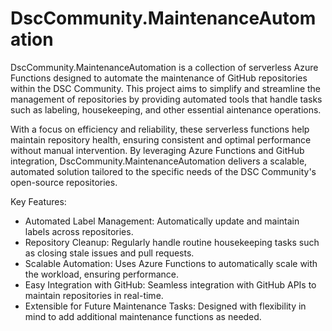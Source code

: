 # DscCommunity.MaintenanceAutomation

DscCommunity.MaintenanceAutomation is a collection of serverless Azure Functions
designed to automate the maintenance of GitHub repositories within the DSC Community.
This project aims to simplify and streamline the management of repositories by providing
automated tools that handle tasks such as labeling, housekeeping, and other essential
aintenance operations.

With a focus on efficiency and reliability, these serverless functions help maintain
repository health, ensuring consistent and optimal performance without manual intervention.
By leveraging Azure Functions and GitHub integration, DscCommunity.MaintenanceAutomation
delivers a scalable, automated solution tailored to the specific needs of the DSC Community's
open-source repositories.

Key Features:

- Automated Label Management: Automatically update and maintain labels across repositories.
- Repository Cleanup: Regularly handle routine housekeeping tasks such as closing stale
  issues and pull requests.
- Scalable Automation: Uses Azure Functions to automatically scale with the workload,
  ensuring performance.
- Easy Integration with GitHub: Seamless integration with GitHub APIs to maintain repositories
  in real-time.
- Extensible for Future Maintenance Tasks: Designed with flexibility in mind to add additional
  maintenance functions as needed.
